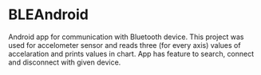 # BLEAndroid

Android app for communication with Bluetooth device. This project was used for accelometer sensor and reads three (for every axis) values of accelaration and prints values in chart.
App has feature to search, connect and disconnect with given device.
